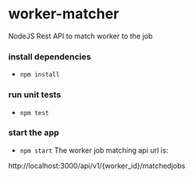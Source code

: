# worker-matcher
NodeJS Rest API to match worker to the job

### install dependencies
- `npm install`

### run unit tests
- `npm test`

### start the app
- `npm start`
The worker job matching api url is:

http://localhost:3000/api/v1/{worker_id}/matchedjobs


